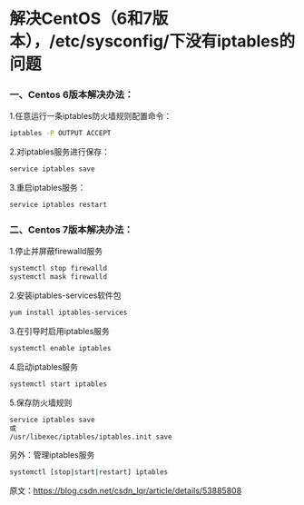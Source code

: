 # 解决CentOS（6和7版本），/etc/sysconfig/下没有iptables的问题

### 一、Centos 6版本解决办法：

1.任意运行一条iptables防火墙规则配置命令：

```bash
iptables -P OUTPUT ACCEPT
```

2.对iptables服务进行保存：

```bash
service iptables save
```

3.重启iptables服务：

```bash
service iptables restart
```

### 二、Centos 7版本解决办法：

1.停止并屏蔽firewalld服务

```bash
systemctl stop firewalld
systemctl mask firewalld
```

2.安装iptables-services软件包

```bash
yum install iptables-services
```

3.在引导时启用iptables服务

```bash
systemctl enable iptables
```

4.启动iptables服务

```bash
systemctl start iptables
```

5.保存防火墙规则

```bash
service iptables save
或
/usr/libexec/iptables/iptables.init save
```

另外：管理iptables服务

```bash
systemctl [stop|start|restart] iptables
```



原文：https://blog.csdn.net/csdn_lqr/article/details/53885808 

